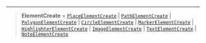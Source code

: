 ***

> **ElementCreate** = [`PlaceElementCreate`](PlaceElementCreate.md) | [`PathElementCreate`](PathElementCreate.md) | [`PolygonElementCreate`](PolygonElementCreate.md) | [`CircleElementCreate`](CircleElementCreate.md) | [`MarkerElementCreate`](MarkerElementCreate.md) | [`HighlighterElementCreate`](HighlighterElementCreate.md) | [`ImageElementCreate`](ImageElementCreate.md) | [`TextElementCreate`](TextElementCreate.md) | [`NoteElementCreate`](NoteElementCreate.md)

